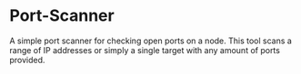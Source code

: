 # Port-Scanner
A simple port scanner for checking open ports on a node.
This tool scans a range of IP addresses or simply a single target with any amount of ports provided. 
